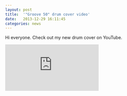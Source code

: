 ```yaml
---
layout: post
title:  '"Groove 50" drum cover video'
date:   2013-12-29 16:11:45
categories: news
---
```

Hi everyone. Check out my new drum cover on YouTube. 

<div class="videowrapper">
<iframe src="https://www.youtube.com/edit?o=U&video_id=YpnSd0R4z98" frameborder="0" allowfullscreen></iframe>
</div>